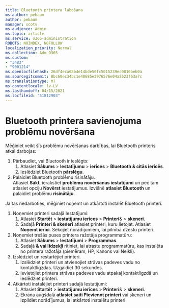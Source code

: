 ```yaml
---
title: Bluetooth printera labošana
ms.author: pebaum
author: pebaum
manager: scotv
ms.audience: Admin
ms.topic: article
ms.service: o365-administration
ROBOTS: NOINDEX, NOFOLLOW
localization_priority: Normal
ms.collection: Adm_O365
ms.custom:
- "3483"
- "9001214"
ms.openlocfilehash: 26df4eca68b4e14bde56fc5015239ec0810beb0a
ms.sourcegitcommit: 8bc60ec34bc1e40685e3976576e04a2623f63a7c
ms.translationtype: MT
ms.contentlocale: lv-LV
ms.lasthandoff: 04/15/2021
ms.locfileid: "51812903"
---
```

# <a name="fix-bluetooth-printer-connection-issues"></a>Bluetooth printera savienojuma problēmu novēršana

Mēģiniet veikt šīs problēmu novēršanas darbības, lai Bluetooth printeris atkal darbojas:


1. Pārbaudiet, vai Bluetooth ir ieslēgts:
    1. Atlasiet **Sākums**  >  **Iestatījumu**  >  **ierīces**  >  **Bluetooth & citās ierīcēs**.
    2. Ieslēdziet Bluetooth **pārslēgu**.
2. Palaidiet Bluetooth problēmu risinātāju. <br>
    Atlasiet **Sākt**, ierakstiet **problēmu novēršanas iestatījumi** un pēc tam atlasiet opciju **Novērst** iestatījumus. Izvēlnē **atlasiet Bluetooth** un palaidiet problēmu **risinātāju**.

Ja tas nedarboties, mēģiniet noņemt un atkārtoti instalēt Bluetooth printeri.

1. Noņemiet printeri sadaļā Iestatījumi:
    1. Atlasiet **Startēt**  >  **iestatījumu ierīces**  >  **Printeri**&  >  **skeneri**.
    2. Sadaļā **Printeri & skeneri** atlasiet printeri, kuru lietojat. Atlasiet **Noņemt ierīci**. Sekojiet norādījumiem, lai pilnībā dzēstu printeri.
2. Noņemiet trešās puses printera ražotāja programmatūru:
    1. Atlasiet **Sākums**  >  **Iestatījumi**  >  **Programmas**.
    2. Sadaļā **& vai līdzekļi** ritiniet, lai atrastu programmatūru, kas instalēta no printera ražotāja (piemēram, HP, Kanons vai Neikli).
3. Izslēdziet un restartējiet printeri.
   1. Izslēdziet printeri un atvienojiet strāvas padeves vadu no kontaktligzdas. Uzgaidiet 30 sekundes. 
   2. Ievietojiet printera strāvas padeves vadu atpakaļ kontaktligzdā un ieslēdziet printeri.
4. Atkārtoti instalējiet printeri sadaļā Iestatījumi:
    1. Atlasiet **Startēt**  >  **iestatījumu ierīces**  >  **Printeri**&  >  **skeneri**.
    2. Ekrāna augšdaļā **atlasiet saiti Pievienot printeri** vai skeneri un izpildiet norādījumus, lai atkārtoti instalētu printeri.

